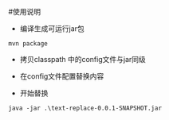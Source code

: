 #使用说明

-  编译生成可运行jar包

 ```
 mvn package
 ```

-  拷贝classpath 中的config文件与jar同级

- 在config文件配置替换内容

-  开始替换

 ```
 java -jar .\text-replace-0.0.1-SNAPSHOT.jar
 ```


